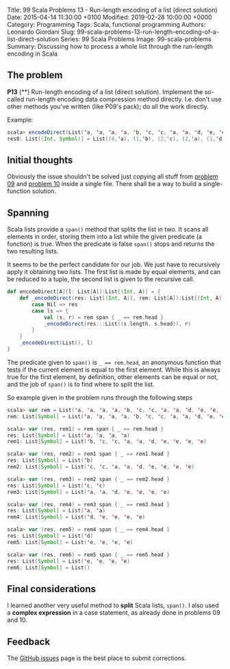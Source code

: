 Title: 99 Scala Problems 13 - Run-length encoding of a list (direct solution)
Date: 2015-04-14 11:30:00 +0100
Modified: 2019-02-28 10:00:00 +0000
Category: Programming
Tags: Scala, functional programming
Authors: Leonardo Giordani
Slug: 99-scala-problems-13-run-length-encoding-of-a-list-direct-solution
Series: 99 Scala Problems
Image: 99-scala-problems
Summary: Discussing how to process a whole list through the run-length encoding in Scala

## The problem

**P13** (**) Run-length encoding of a list (direct solution).
Implement the so-called run-length encoding data compression method directly. I.e. don't use other methods you've written (like P09's pack); do all the work directly.

Example:

``` scala
scala> encodeDirect(List('a, 'a, 'a, 'a, 'b, 'c, 'c, 'a, 'a, 'd, 'e, 'e, 'e, 'e))
res0: List[(Int, Symbol)] = List((4,'a), (1,'b), (2,'c), (2,'a), (1,'d), (4,'e))
```

## Initial thoughts

Obviously the issue shouldn't be solved just copying all stuff from [problem 09]({filename}99-scala-problems-09-pack-consecutive-duplicates.markdown) and [problem 10]({filename}99-scala-problems-10-run-length-encoding-of-a-list.markdown) inside a single file. There shall be a way to build a single-function solution.

## Spanning

Scala lists provide a `span()` method that splits the list in two. It scans all elements in order, storing them into a list while the given predicate (a function) is true. When the predicate is false `span()` stops and returns the two resulting lists.

It seems to be the perfect candidate for our job. We just have to recursively apply it obtaining two lists. The first list is made by equal elements, and can be reduced to a tuple, the second list is given to the recursive call.

``` scala
def encodeDirect[A](l: List[A]):List[(Int, A)] = {
    def _encodeDirect(res: List[(Int, A)], rem: List[A]):List[(Int, A)] = rem match {
        case Nil => res
        case ls => {
            val (s, r) = rem span { _ == rem.head }
            _encodeDirect(res:::List((s.length, s.head)), r)
        }
    }
    _encodeDirect(List(), l)
} 
```

The predicate given to `span()` is `_ == rem.head`, an anonymous function that tests if the current element is equal to the first element. While this is always true for the first element, by definition, other elements can be equal or not, and the job of `span()` is to find where to split the list.

So example given in the problem runs through the following steps

``` scala
scala> var rem = List('a, 'a, 'a, 'a, 'b, 'c, 'c, 'a, 'a, 'd, 'e, 'e, 'e, 'e)
rem: List[Symbol] = List('a, 'a, 'a, 'a, 'b, 'c, 'c, 'a, 'a, 'd, 'e, 'e, 'e, 'e)

scala> var (res, rem1) = rem span { _ == rem.head }
res: List[Symbol] = List('a, 'a, 'a, 'a)
rem1: List[Symbol] = List('b, 'c, 'c, 'a, 'a, 'd, 'e, 'e, 'e, 'e)

scala> var (res, rem2) = rem1 span { _ == rem1.head }
res: List[Symbol] = List('b)
rem2: List[Symbol] = List('c, 'c, 'a, 'a, 'd, 'e, 'e, 'e, 'e)

scala> var (res, rem3) = rem2 span { _ == rem2.head }
res: List[Symbol] = List('c, 'c)
rem3: List[Symbol] = List('a, 'a, 'd, 'e, 'e, 'e, 'e)

scala> var (res, rem4) = rem3 span { _ == rem3.head }
res: List[Symbol] = List('a, 'a)
rem4: List[Symbol] = List('d, 'e, 'e, 'e, 'e)

scala> var (res, rem5) = rem4 span { _ == rem4.head }
res: List[Symbol] = List('d)
rem5: List[Symbol] = List('e, 'e, 'e, 'e)

scala> var (res, rem6) = rem5 span { _ == rem5.head }
res: List[Symbol] = List('e, 'e, 'e, 'e)
rem6: List[Symbol] = List()
```

## Final considerations

I learned another very useful method to **split** Scala lists, ``span()``. I also used a **complex expression** in a case statement, as already done in problems 09 and 10.

## Feedback

The [GitHub issues](https://github.com/TheDigitalCatOnline/thedigitalcatonline.github.com/issues) page is the best place to submit corrections.

